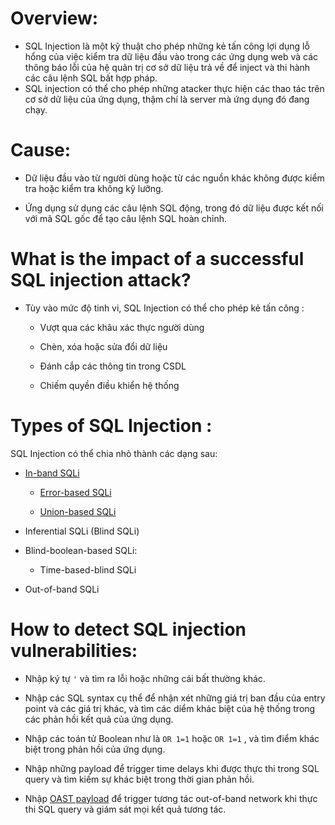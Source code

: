 # Overview:

- SQL Injection là một kỹ thuật cho phép những kẻ tấn công lợi dụng lỗ hổng của việc kiểm tra dữ liệu đầu vào trong các ứng dụng web và các thông báo lỗi của hệ quản trị cơ sở dữ liệu trả về để inject và thi hành các câu lệnh SQL bất hợp pháp.
- SQL injection có thể cho phép những atacker thực hiện các thao tác trên cơ sở dữ liệu của ứng dụng, thậm chí là server mà ứng dụng đó đang chạy.

# Cause:

- Dữ liệu đầu vào từ người dùng hoặc từ các nguồn khác không được kiểm tra hoặc kiểm tra không kỹ lưỡng.

- Ứng dụng sử dụng các câu lệnh SQL động, trong đó dữ liệu được kết nối với mã SQL gốc để tạo câu lệnh SQL hoàn chỉnh.

# What is the impact of a successful SQL injection attack?

- Tùy vào mức độ tinh vi, SQL Injection có thể cho phép kẻ tấn công :

   - Vượt qua các khâu xác thực người dùng

   - Chèn, xóa hoặc sửa đổi dữ liệu

   - Đánh cắp các thông tin trong CSDL

   - Chiếm quyền điều khiển hệ thống
# Types of SQL Injection :

 SQL Injection có thể chia nhỏ thành các dạng sau:

  - [In-band SQLi](https://github.com/Llam-a/SQL-injection/blob/main/In-band%20SQLi.md)

    - [Error-based SQLi](https://github.com/Llam-a/SQL-injection/blob/main/In-band%20SQLi.md#error-based-sqli)
   
    - [Union-based SQLi](https://github.com/Llam-a/SQL-injection/blob/main/In-band%20SQLi.md#union-based-sqli)
  
  - Inferential SQLi (Blind SQLi)
  
  - Blind-boolean-based SQLi:

    - Time-based-blind SQLi
  
  - Out-of-band SQLi
  
   # How to detect SQL injection vulnerabilities:
  
  - Nhập ký tự `'` và tìm ra lỗi hoặc những cái bất thường khác.
  
  - Nhập các SQL syntax cụ thể để nhận xét những giá trị ban đầu của entry point và các giá trị khác, và tìm các diểm khác biệt của hệ thống trong các phản hồi kết quả của ứng dụng.
  
  - Nhập các toán tử Boolean như là `OR 1=1` hoặc `OR 1=1` , và tìm điểm khác biệt trong phản hồi của ứng dụng.
  
  - Nhập những payload để trigger time delays khi được thực thi trong SQL query và tìm kiếm sự khác biệt trong thời gian phản hồi.

  - Nhập [OAST payload](https://portswigger.net/blog/oast-out-of-band-application-security-testing#:~:text=OAST%20combines%20the%20delivery%20mechanism%20of%20conventional%20DAST,through%20the%20application%E2%80%99s%20processing%20in%20the%20normal%20way.) để trigger tương tác out-of-band network khi thực thi SQL query và giám sát mọi kết quả tương tác.
  
  
 
